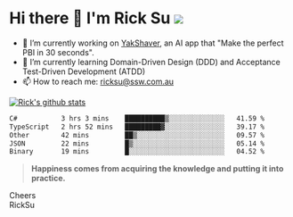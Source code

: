 # Hi there 👋 I'm Rick Su ![](https://komarev.com/ghpvc/?username=ricksu978)
<!--
**ricksu978/ricksu978** is a ✨ _special_ ✨ repository because its `README.md` (this file) appears on your GitHub profile.

Here are some ideas to get you started:
-->
- 🔭 I’m currently working on [YakShaver](https://yakshaver.ai/), an AI app that "Make the perfect PBI in 30 seconds".
- 🌱 I’m currently learning Domain-Driven Design (DDD) and Acceptance Test-Driven Development (ATDD)
- 📫 How to reach me: ricksu@ssw.com.au
<!--
- 👯 I’m looking to collaborate on ...
- 🤔 I’m looking for help with ...
- 💬 Ask me about ...
-->
<!--
- 😄 Pronouns: ...
- ⚡ Fun fact: ...
-->
[![Rick's github stats](https://github-readme-stats.vercel.app/api?username=ricksu978&theme=dark)](https://github.com/ricksu978/ricksu978)

<!--START_SECTION:waka-->

```txt
C#           3 hrs 3 mins    ██████████▒░░░░░░░░░░░░░░   41.59 %
TypeScript   2 hrs 52 mins   █████████▓░░░░░░░░░░░░░░░   39.17 %
Other        42 mins         ██▒░░░░░░░░░░░░░░░░░░░░░░   09.57 %
JSON         22 mins         █▒░░░░░░░░░░░░░░░░░░░░░░░   05.14 %
Binary       19 mins         █░░░░░░░░░░░░░░░░░░░░░░░░   04.52 %
```

<!--END_SECTION:waka-->

> **Happiness comes from acquiring the knowledge and putting it into practice.**

Cheers  
RickSu 
